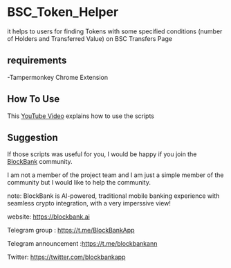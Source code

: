 # BSC_Token_Helper
it helps to users for finding Tokens with some specified conditions (number of Holders and Transferred Value) on BSC Transfers Page

## requirements
-Tampermonkey Chrome Extension

## How To Use
This [YouTube Video](http://Youtube.com) explains how to use the scripts

## Suggestion
If those scripts was useful for you, I would be happy if you join the [BlockBank](https://blockbank.ai) community.

I am not a member of the project team and I am just a simple member of the community but I would like to help the community.


note: BlockBank is AI-powered, traditional mobile banking experience with seamless crypto integration, with a very imperssive view!

website: https://blockbank.ai

Telegram group : https://t.me/BlockBankApp

Telegram announcement :https://t.me/blockbankann

Twitter: https://twitter.com/blockbankapp

